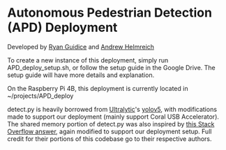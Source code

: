 # Autonomous Pedestrian Detection (APD) Deployment

Developed by [Ryan Guidice](https://github.com/rguidice "Ryan Guidice") and [Andrew Helmreich](https://github.com/achelm15 "Andrew Helmreich")

To create a new instance of this deployment, simply run APD_deploy_setup.sh, or follow the setup guide in the Google Drive. The setup guide will have more details and explanation.

On the Raspberry Pi 4B, this deployment is currently located in ~/projects/APD_deploy

detect.py is heavily borrowed from [Ultralytic](https://github.com/ultralytics)'s [yolov5](https://github.com/ultralytics/yolov5), with modifications made to support our deployment (mainly support Coral USB Accelerator). The shared memory portion of detect.py was also inspired by [this Stack Overflow answer](https://stackoverflow.com/a/66522825), again modified to support our deployment setup. Full credit for their portions of this codebase go to their respective authors.
